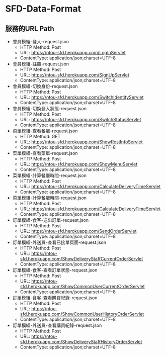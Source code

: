 # SFD-Data-Format
## 服務的URL Path

- 會員模組-登入-request.json
    - HTTP Method: Post
    - URL: https://ntou-sfd.herokuapp.com/LogInServlet
    - ContentType: application/json;charset=UTF-8
- 會員模組-註冊-request.json
    - HTTP Method: Post
    - URL: https://ntou-sfd.herokuapp.com/SignUpServlet
    - ContentType: application/json;charset=UTF-8
- 會員模組-切換身份-request.json
    - HTTP Method: Post
    - URL: https://ntou-sfd.herokuapp.com/SwitchIdentityServlet
    - ContentType: application/json;charset=UTF-8
- 會員模組-切換登入狀態-request.json
    - HTTP Method: Post
    - URL: https://ntou-sfd.herokuapp.com/SwitchStatusServlet
    - ContentType: application/json;charset=UTF-8
- 菜單模組-查看餐廳-request.json
    - HTTP Method: GET
    - URL: https://ntou-sfd.herokuapp.com/ShowRestInfoServlet
    - ContentType: application/json;charset=UTF-8
- 菜單模組-查看菜單-request.json
    - HTTP Method: Post
    - URL: https://ntou-sfd.herokuapp.com/ShowMenuServlet
    - ContentType: application/json;charset=UTF-8
- 菜單模組-計算餐廳時間-request.json
    - HTTP Method: Post
    - URL: https://ntou-sfd.herokuapp.com/CalculateDeliveryTimeServlet
    - ContentType: application/json;charset=UTF-8
- 菜單模組-計算餐廳時間-request.json
    - HTTP Method: Post
    - URL: https://ntou-sfd.herokuapp.com/CalculateDeliveryTimeServlet
    - ContentType: application/json;charset=UTF-8
- 訂單模組-食客-送出訂單-request.json
    - HTTP Method: Post
    - URL: https://ntou-sfd.herokuapp.com/SendOrderServlet
    - ContentType: application/json;charset=UTF-8
- 訂單模組-外送員-查看已接單頁面-request.json
    - HTTP Method: Post
    - URL: https://ntou-sfd.herokuapp.com/ShowDeliveryStaffCurrentOrderServlet
    - ContentType: application/json;charset=UTF-8
- 訂單模組-食客-查看訂單狀態-request.json
    - HTTP Method: Post
    - URL: https://ntou-sfd.herokuapp.com/ShowCommonUserCurrentOrderServlet
    - ContentType: application/json;charset=UTF-8
- 訂單模組-食客-查看購買紀錄-request.json
    - HTTP Method: Post
    - URL: https://ntou-sfd.herokuapp.com/ShowCommonUserHistoryOrderServlet
    - ContentType: application/json;charset=UTF-8
- 訂單模組-外送員-查看購買紀錄-request.json
    - HTTP Method: Post
    - URL: https://ntou-sfd.herokuapp.com/ShowDeliveryStaffHistoryOrderServlet
    - ContentType: application/json;charset=UTF-8

